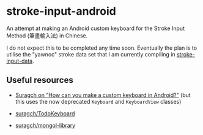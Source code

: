 # stroke-input-android

An attempt at making an Android custom keyboard
for the Stroke Input Method (筆畫輸入法) in Chinese.

I do not expect this to be completed any time soon.
Eventually the plan is to utilise the "yawnoc" stroke data set
that I am currently compiling in [stroke-input-data].


## Useful resources

- [Suragch on "How can you make a custom keyboard in Android?"]
  (but this uses the now deprecated `Keyboard` and `KeyboardView` classes)

- [suragch/TodoKeyboard]

- [suragch/mongol-library]


[stroke-input-data]: https://github.com/stroke-input/stroke-input-data
[Suragch on "How can you make a custom keyboard in Android?"]:
  https://stackoverflow.com/a/44939816
[suragch/TodoKeyboard]: https://github.com/suragch/TodoKeyboard
[suragch/mongol-library]: https://github.com/suragch/mongol-library
